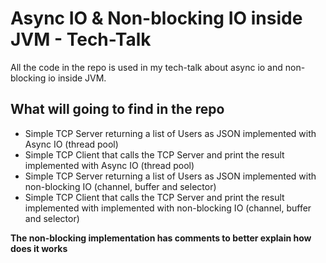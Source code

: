 # Async IO & Non-blocking IO inside JVM - Tech-Talk

All the code in the repo is used in my tech-talk about async io and non-blocking io inside JVM.

## What will going to find in the repo
- Simple TCP Server returning a list of Users as JSON implemented with Async IO (thread pool)
- Simple TCP Client that calls the TCP Server and print the result implemented with Async IO (thread pool)
- Simple TCP Server returning a list of Users as JSON implemented with non-blocking IO (channel, buffer and selector)
- Simple TCP Client that calls the TCP Server and print the result implemented with implemented with non-blocking IO (channel, buffer and selector)

**The non-blocking implementation has comments to better explain how does it works**